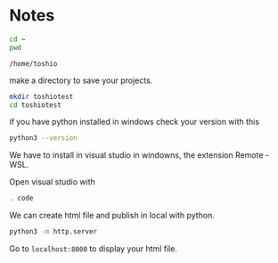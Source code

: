 # Notes
```bash
cd ~
pwd
```
```
/home/toshio
```
make a directory to save your projects.

```bash
mkdir toshiotest
cd toshiotest
```
if you have python installed in windows check your version with this
```bash
python3 --version
```
We have to install in visual studio in windowns, the extension Remote - WSL.

Open visual studio with
```bash
. code
```
We can create html file and publish in local with python.

```bash
python3 -m http.server
```
Go to ```localhost:8000``` to display your html file.





